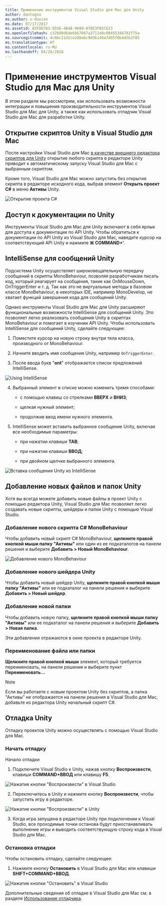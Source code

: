 ```yaml
---
title: Применение инструментов Visual Studio для Mac для Unity
author: dantogno
ms.author: v-davian
ms.date: 07/17/2017
ms.assetid: 83FDD7A3-5D16-4B4B-9080-078E3FB5C623
ms.openlocfilehash: c32b80d64e6b57667a3711e0c08455346782f75a
ms.sourcegitcommit: 4c0bc21d2ce2d8e6c9d3b149a7d95f0b4d5b3f85
ms.translationtype: HT
ms.contentlocale: ru-RU
ms.lasthandoff: 04/20/2018
---
```

# <a name="using-visual-studio-for-mac-tools-for-unity"></a>Применение инструментов Visual Studio для Mac для Unity

В этом разделе мы рассмотрим, как использовать возможности интеграции и повышения производительности инструментов Visual Studio для Mac для Unity, а также как использовать отладчик Visual Studio для Mac для разработки Unity.

## <a name="opening-unity-scripts-in-visual-studio-for-mac"></a>Открытие скриптов Unity в Visual Studio для Mac

После настройки Visual Studio для Mac [в качестве внешнего редактора скриптов для Unity](/visualstudio/mac/setup-vsmac-tools-unity#configure-unity-for-use-with-visual-studio-for-mac) открытие любого скрипта в редакторе Unity приводит к автоматическому запуску Visual Studio для Mac с выбранным скриптом.

Кроме того, Visual Studio для Mac можно запустить без открытия скрипта в редакторе исходного кода, выбрав элемент **Открыть проект C#** в меню **Активы** Unity.

![Открытие проекта C#](media/using-vsmac-tools-unity-image1.png)

## <a name="unity-documentation-access"></a>Доступ к документации по Unity

Инструменты Visual Studio для Mac для Unity включают в себя ярлык для доступа к документации по API Unity. Чтобы обратиться к документации по API Unity из Visual Studio для Mac, наведите курсор на соответствующий API Unity и нажмите **⌘ COMMAND+‘**.

## <a name="intellisense-for-unity-messages"></a>IntelliSense для сообщений Unity
Подсистема Unity осуществляет широковещательную передачу сообщений в скрипты MonoBehaviour, позволяя разработчикам писать код, который реагирует на сообщения, такие как OnMouseDown, OnTriggerEnter и т. д. Так как это не виртуальные методы в базовом классе MonoBehaviour, в некоторых IDE, например MonoDevelop, не хватает функций завершения кода для сообщений Unity.

Однако инструменты Visual Studio для Mac для Unity расширяют функциональные возможности IntelliSense для сообщений Unity. Это позволяет легко реализовать сообщения Unity в скриптах MonoBehaviour и помогает в изучении API Unity. Чтобы использовать IntelliSense для сообщений Unity, сделайте следующее:

1.  Поместите курсор на новую строку внутри тела класса, производного от MonoBehaviour.

2.  Начните вводить имя сообщения Unity, например `OnTriggerEnter`.

3.  После ввода букв "**ont**" отображается список предложений IntelliSense.

  ![Using IntelliSense](media/using-vsmac-tools-unity-image2.png)

4.  Выбранный элемент в списке можно изменить тремя способами:

    * с помощью клавиш со стрелками **ВВЕРХ** и **ВНИЗ**;

    * щелкая нужный элемент;

    * продолжив ввод имени нужного элемента.

5.  IntelliSense может вставить выбранное сообщение Unity, включая все необходимые параметры:

    * при нажатии клавиши **TAB**;

    * при нажатии клавиши **ВВОД**;

    * при двойном щелчке выбранного элемента.

  ![Вставка сообщения Unity из IntelliSense](media/using-vsmac-tools-unity-image3.png)

## <a name="adding-new-unity-files-and-folders"></a>Добавление новых файлов и папок Unity

Хотя вы всегда можете добавить новые файлы в проект Unity с помощью редактора Unity, Visual Studio для Mac позволяет легко создавать новые скрипты, шейдеры и папки Unity с помощью Visual Studio.

### <a name="add-a-new-c-monobehaviour-script"></a>Добавление нового скрипта C# MonoBehaviour

Чтобы добавить новый скрипт C# MonoBehaviour, **щелкните правой кнопкой мыши папку "Активы"** или один из ее подкаталогов на панели решения и выберите **Добавить > Новый MonoBehaviour**.

![Добавление нового MonoBehaviour](media/using-vsmac-tools-unity-image4.png)

### <a name="add-a-new-unity-shader"></a>Добавление нового шейдера Unity

Чтобы добавить новый шейдер Unity, **щелкните правой кнопкой мыши папку "Активы"** или ее подкаталог на панели решения и выберите **Добавить > Новый шейдер**.

### <a name="add-a-new-folder"></a>Добавление новой папки

Чтобы добавить новую папку, **щелкните правой кнопкой мыши папку "Активы"** или ее подкаталог на панели решения и выберите **Добавить > Новая папка**.

Эти добавления отражаются в окне проекта в редакторе Unity.

### <a name="to-rename-a-file-or-folder"></a>Переименование файла или папки
**Щелкните правой кнопкой мыши** элемент, который требуется переименовать, на панели решения и выберите пункт **Переименовать...**

> [!NOTE]
> Если вы работаете с новым проектом Unity без скриптов, а папка "Активы" не отображается на панели решения в Visual Studio для Mac, добавьте из редактора Unity начальный скрипт C#.

## <a name="unity-debugging"></a>Отладка Unity

Отладку проектов Unity можно осуществлять с помощью Visual Studio для Mac.

### <a name="start-debugging"></a>Начать отладку

Начало отладки

1.  Подключите Visual Studio к Unity, нажав кнопку **Воспроизвести**, клавиши **COMMAND+ВВОД** или клавишу **F5**.

  ![Нажатие кнопки "Воспроизвести" в Visual Studio](media/using-vsmac-tools-unity-image5.png)

2.  Переключитесь в Unity и нажмите кнопку **Воспроизвести**, чтобы запустить игру в редакторе.

  ![Нажатие кнопки "Воспроизвести" в Unity](media/using-vsmac-tools-unity-image6.png)

3.  Когда игра запущена в редакторе Unity при подключении к Visual Studio, все проходимые точки останова будут приостанавливать выполнение игры и выводить соответствующую строку кода в Visual Studio для Mac.

### <a name="stop-debugging"></a>Остановка отладки

Чтобы остановить отладку, сделайте следующее:

1.  Нажмите кнопку **Остановить** в Visual Studio для Mac или клавиши **SHIFT+COMMAND+ВВОД**.

  ![Нажатие кнопки "Остановить" в Visual Studio](media/using-vsmac-tools-unity-image7.png)

Дополнительные сведения об отладке в Visual Studio для Mac см. в разделе [Использование отладчика](https://docs.microsoft.com/visualstudio/mac/debugging).
